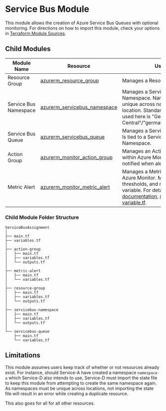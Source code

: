 # Service Bus Module

This module allows the creation of Azure Service Bus Queues with optional monitoring.
For directions on how to import this module, check your options in [Terraform Module Sources](https://developer.hashicorp.com/terraform/language/modules/sources#github).

## Child Modules

| Module Name           | Resource                                                                                                                             | Use                                                                                                                                                                                                                                                                                                                                                                                                                                                                                                                            | Requires                                |
|-----------------------|--------------------------------------------------------------------------------------------------------------------------------------|--------------------------------------------------------------------------------------------------------------------------------------------------------------------------------------------------------------------------------------------------------------------------------------------------------------------------------------------------------------------------------------------------------------------------------------------------------------------------------------------------------------------------------|-----------------------------------------|
| Resource Group        | [azurerm_resource_group](https://registry.terraform.io/providers/hashicorp/azurerm/latest/docs/resources/resource_group)             | Manages a Resource Group.                                                                                                                                                                                                                                                                                                                                                                                                                                                                                                      | -                                       |
| Service Bus Namespace | [azurerm_servicebus_namespace](https://registry.terraform.io/providers/hashicorp/azurerm/latest/docs/resources/servicebus_namespace) | Manages a ServiceBus Namespace. Name must be unique across namespace location. Standard location used here is "Germany West Central"/"germanywestcentral".                                                                                                                                                                                                                                                                                                                                                                     | Resource Group                          |
| Service Bus Queue     | [azurerm_servicebus_queue](https://registry.terraform.io/providers/hashicorp/azurerm/latest/docs/resources/servicebus_queue.html)    | Manages a ServiceBus Queue. Is tied to a Service Bus Namespace.                                                                                                                                                                                                                                                                                                                                                                                                                                                                | Namespace                               |
| Action Group          | [azurerm_monitor_action_group](https://registry.terraform.io/providers/hashicorp/azurerm/latest/docs/resources/monitor_action_group) | Manages an Action Group within Azure Monitor that is notified when alerts fire.                                                                                                                                                                                                                                                                                                                                                                                                                                                | Resource Group                          |
| Metric Alert          | [azurerm_monitor_metric_alert](https://registry.terraform.io/providers/hashicorp/azurerm/latest/docs/resources/monitor_metric_alert) | Manages a Metric Alert within Azure Monitor. Metrics, thresholds, and more are variable. For details, see [documentation](https://learn.microsoft.com/en-us/azure/azure-monitor/reference/supported-metrics/microsoft-servicebus-namespaces-metrics), [main.tf](https://github.com/ServiceBusAssignment/ServiceBusModule/blob/379e32a2b81fc4347685cdb8ac350539a5bc1e06/main.tf#L46) or [variable.tf](https://github.com/ServiceBusAssignment/ServiceBusModule/blob/379e32a2b81fc4347685cdb8ac350539a5bc1e06/variables.tf#L42). | Resource Group, Namespace, Action Group |

### Child Module Folder Structure

```
ServiceBusAssignment
│
├── main.tf
├── variables.tf
│
├── action-group
│   ├── main.tf
│   ├── variables.tf
│   └── outputs.tf
│
├── metric-alert
│   ├── main.tf
│   └── variables.tf
│
├── resource-group
│   ├── main.tf
│   ├── variables.tf
│   └── outputs.tf
│
├── servicebus-namespace
│   ├── main.tf
│   ├── variables.tf
│   └── outputs.tf
│
└── servicebus-queue
    ├── main.tf
    └── variables.tf
```
## Limitations
This module assumes users keep track of whether or not resources already exist. For instance, should Service-A have created a namespace `namespace-a` which Service-D also intends to use, Service-D must import the state file to keep this module from attempting to create the same namespace again. As namespaces must be unique across locations, not importing the state file will result in an error while creating a duplicate resource.

This also goes for all for all other resources.

